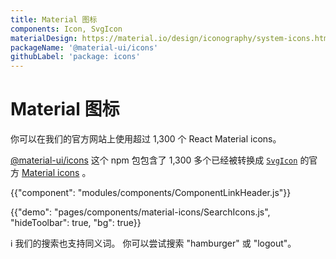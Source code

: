```yaml
---
title: Material 图标
components: Icon, SvgIcon
materialDesign: https://material.io/design/iconography/system-icons.html
packageName: '@material-ui/icons'
githubLabel: 'package: icons'
---
```


# Material 图标

<p class="description">你可以在我们的官方网站上使用超过 1,300 个 React Material icons。</p>

[@material-ui/icons](https://www.npmjs.com/package/@material-ui/icons) 这个 npm 包包含了 1,300 多个已经被转换成 [`SvgIcon`](/api/svg-icon/) 的官方 [Material icons](https://material.io/tools/icons/?style=baseline) 。

{{"component": "modules/components/ComponentLinkHeader.js"}}

{{"demo": "pages/components/material-icons/SearchIcons.js", "hideToolbar": true, "bg": true}}

ℹ️ 我们的搜索也支持同义词。 你可以尝试搜索 "hamburger" 或 "logout"。
